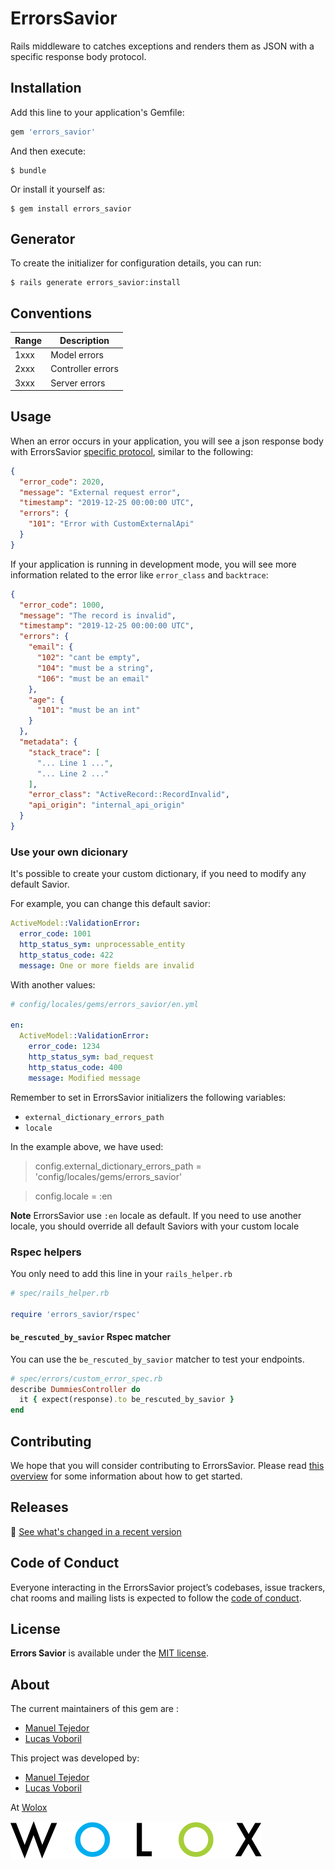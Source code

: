 # ErrorsSavior

Rails middleware to catches exceptions and renders them as JSON with a specific response body protocol.

## Installation

Add this line to your application's Gemfile:

```ruby
gem 'errors_savior'
```

And then execute:

    $ bundle

Or install it yourself as:

    $ gem install errors_savior

## Generator

To create the initializer for configuration details, you can run:

    $ rails generate errors_savior:install


## Conventions

| Range | Description |
| ----- | ----------- |
| 1xxx  | Model errors |
| 2xxx  | Controller errors |
| 3xxx  | Server errors |

## Usage

When an error occurs in your application, you will see a json response body with  ErrorsSavior [specific protocol](lib/errors_savior/presenter/protocol.rb), similar to the following:

```json
{
  "error_code": 2020,
  "message": "External request error",
  "timestamp": "2019-12-25 00:00:00 UTC",
  "errors": {
    "101": "Error with CustomExternalApi"
  }
}
```


If your application is running in development mode, you will see more information related to the error like `error_class` and `backtrace`:

```json
{
  "error_code": 1000,
  "message": "The record is invalid",
  "timestamp": "2019-12-25 00:00:00 UTC",
  "errors": {
    "email": {
      "102": "cant be empty",
      "104": "must be a string",
      "106": "must be an email"
    },
    "age": {
      "101": "must be an int"
    }
  },
  "metadata": {
    "stack_trace": [
      "... Line 1 ...",
      "... Line 2 ..."
    ],
    "error_class": "ActiveRecord::RecordInvalid",
    "api_origin": "internal_api_origin"
  }
}
```

### Use your own dicionary

It's possible to create your custom dictionary, if you need to modify any default Savior.

For example, you can change this default savior:
```yml
ActiveModel::ValidationError:
  error_code: 1001
  http_status_sym: unprocessable_entity
  http_status_code: 422
  message: One or more fields are invalid
```

With another values:
```yml
# config/locales/gems/errors_savior/en.yml

en:
  ActiveModel::ValidationError:
    error_code: 1234
    http_status_sym: bad_request
    http_status_code: 400
    message: Modified message
```

Remember to set in ErrorsSavior initializers the following variables:
* `external_dictionary_errors_path`
* `locale`

In the example above, we have used:
> config.external_dictionary_errors_path = 'config/locales/gems/errors_savior'

> config.locale = :en

**Note**
ErrorsSavior use `:en` locale as default.
If you need to use another locale, you should override all default Saviors with your custom locale


### Rspec helpers

You only need to add this line in your `rails_helper.rb`

```ruby
# spec/rails_helper.rb

require 'errors_savior/rspec'
```

#### `be_rescuted_by_savior` Rspec matcher
You can use the `be_rescuted_by_savior` matcher to test your endpoints.

```rb
# spec/errors/custom_error_spec.rb
describe DummiesController do
  it { expect(response).to be_rescuted_by_savior }
end
```

## Contributing

We hope that you will consider contributing to ErrorsSavior.
Please read [this overview](CONTRIBUTING.md#create-pull-request) for some information about how to get started.


## Releases
📢 [See what's changed in a recent version](https://github.com/Wolox/errors_savior/releases)


## Code of Conduct

Everyone interacting in the ErrorsSavior project’s codebases, issue trackers, chat rooms and mailing lists is expected to follow the [code of conduct](CODE_OF_CONDUCT.md).


## License

**Errors Savior** is available under the [MIT license](LICENSE.txt).


## About

The current maintainers of this gem are :
* [Manuel Tejedor](https://github.com/mtejedorwolox)
* [Lucas Voboril](https://github.com/lucasVoboril)

This project was developed by:
* [Manuel Tejedor](https://github.com/mtejedorwolox)
* [Lucas Voboril](https://github.com/lucasVoboril)

At [Wolox](https://www.wolox.com.ar)

[![Wolox](https://raw.githubusercontent.com/Wolox/press-kit/master/logos/logo_banner.png)](https://www.wolox.com.ar)
